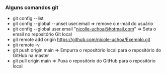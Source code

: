 ### Alguns comandos git
- git config --list
- git config --global --unset user.email => remove o e-mail do usuário
- git config --global user.email "nicolle-uchoa@hotmail.com"  => Seta o email no repositório Git local
- git remote add origin https://github.com/nicole-uchoa/Exemplo.git 
- git remote -v
- git push origin main => Empurra o repositório local para o repositório do GitHub na master
- git pull origin main => Puxa o repositório do GitHub para o repositório local
